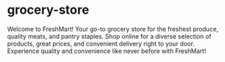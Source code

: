 # grocery-store
Welcome to FreshMart! Your go-to grocery store for the freshest produce, quality meats, and pantry staples. Shop online for a diverse selection of products, great prices, and convenient delivery right to your door. Experience quality and convenience like never before with FreshMart!
